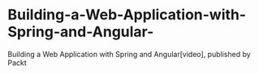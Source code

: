 # Building-a-Web-Application-with-Spring-and-Angular-
Building a Web Application with Spring and Angular[video], published by Packt
